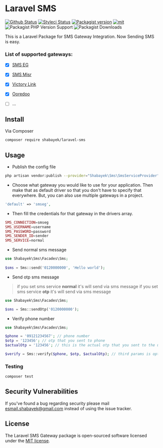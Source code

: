 # Laravel SMS

[![Github Status](https://github.com/shabayekdes/laravel-sms/actions/workflows/tests.yml/badge.svg?branch=main)](https://github.com/shabayekdes/laravel-sms/actions) [![Styleci Status](https://github.styleci.io/repos/481996033/shield?style=flat&branch=develop)](https://github.styleci.io/repos/421966331) [![Packagist version](https://img.shields.io/packagist/v/shabayek/laravel-sms)](https://packagist.org/packages/shabayek/laravel-sms) [![mit](https://img.shields.io/apm/l/laravel)](https://packagist.org/packages/shabayek/laravel-sms) ![Packagist PHP Version Support](https://img.shields.io/packagist/php-v/shabayek/laravel-sms) ![Packagist Downloads](https://img.shields.io/packagist/dt/shabayek/laravel-sms)

This is a Laravel Package for SMS Gateway Integration. Now Sending SMS is easy.

### List of supported gateways:
- [x] [SMS EG](https://www.smseg.com/en)
- [x] [SMS Misr](https://www.sms.com.eg/website)
- [x] [Victory Link](http://www.victorylink.com/)
- [x] [Ooredoo](https://www.ooredoo.com/en/)
- [ ] ...


## Install
Via Composer

``` bash
composer require shabayek/laravel-sms
```

## Usage

- Publish the config file

``` bash
php artisan vendor:publish --provider="Shabayek\Sms\SmsServiceProvider"
```

- Choose what gateway you would like to use for your application. Then make that as default driver so that you don't have to specify that everywhere. But, you can also use multiple gateways in a project.

```php
'default' => 'smseg',
```

- Then fill the credentials for that gateway in the drivers array.

``` php
SMS_CONNECTION=smseg
SMS_USERNAME=username
SMS_PASSWORD=password
SMS_SENDER_ID=sender
SMS_SERVICE=normal
```

- Send normal sms message

``` php
use Shabayek\Sms\Facades\Sms;
    
$sms = Sms::send('0120000000', 'Hello world');
```

- Send otp sms message

> if you set sms service **normal** it's will send via sms message
> if you set sms service **otp** it's will send via sms message

``` php
use Shabayek\Sms\Facades\Sms;

$sms = Sms::sendOtp('0120000000');
```

- Verify phone number

``` php
use Shabayek\Sms\Facades\Sms;

$phone = '09121234567'; // phone number
$otp = '123456'; // otp that you sent to phone
$actualOtp = '123456'; // this is the actual otp that you sent to the user

$verify = Sms::verify($phone, $otp, $actualOtp); // third params is optional with service otp
```


### Testing

``` bash
composer test
```


## Security Vulnerabilities

If you've found a bug regarding security please mail [esmail.shabayek@gmail.com](mailto:esmail.shabayek@gmail.com) instead of using the issue tracker.


## License

The Laravel SMS Gateway package is open-sourced software licensed under the [MIT license](https://github.com/shabayekdes/laravel-sms/blob/main/LICENSE).
